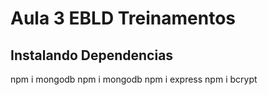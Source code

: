 
# Aula 3 EBLD Treinamentos

## Instalando Dependencias 

npm i mongodb
npm i mongodb
npm i express
npm i bcrypt